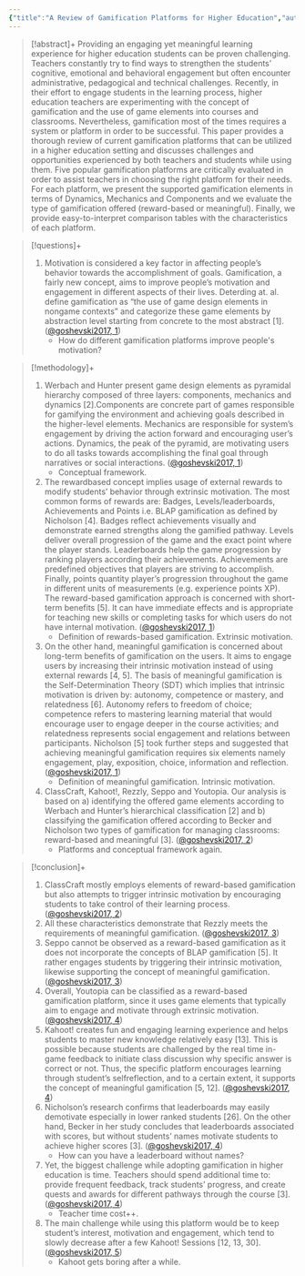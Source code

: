 ```yaml
---
{"title":"A Review of Gamification Platforms for Higher Education","authors":["[[Dimitar Goshevski]]","[[Joana Veljanoska]]","[[Thanos Hatziapostolou]]"],"date":"2017-09-20","processed":true,"tags":["gamification","motivation"],"dg-publish":true,"created":"2024-08-30","modified":"2024-09-13","permalink":"/20-literature-notes/goshevski2017/","dgPassFrontmatter":true,"updated":"2024-09-13"}
---
```



> [!abstract]+
> Providing an engaging yet meaningful learning experience for higher education students can be proven challenging. Teachers constantly try to find ways to strengthen the students’ cognitive, emotional and behavioral engagement but often encounter administrative, pedagogical and technical challenges. Recently, in their effort to engage students in the learning process, higher education teachers are experimenting with the concept of gamification and the use of game elements into courses and classrooms. Nevertheless, gamification most of the times requires a system or platform in order to be successful. This paper provides a thorough review of current gamification platforms that can be utilized in a higher education setting and discusses challenges and opportunities experienced by both teachers and students while using them. Five popular gamification platforms are critically evaluated in order to assist teachers in choosing the right platform for their needs. For each platform, we present the supported gamification elements in terms of Dynamics, Mechanics and Components and we evaluate the type of gamification offered (reward-based or meaningful). Finally, we provide easy-to-interpret comparison tables with the characteristics of each platform.

> [!questions]+
>
> 1. Motivation is considered a key factor in affecting people’s behavior towards the accomplishment of goals. Gamification, a fairly new concept, aims to improve people’s motivation and engagement in different aspects of their lives. Deterding at. al. define gamification as “the use of game design elements in nongame contexts” and categorize these game elements by abstraction level starting from concrete to the most abstract [1]. ([@goshevski2017, 1](zotero://open-pdf/library/items/NTAHP7GQ?page=1&annotation=Z883C6KV))
>     - How do different gamification platforms improve people's motivation?

> [!methodology]+
>
> 1. Werbach and Hunter present game design elements as pyramidal hierarchy composed of three layers: components, mechanics and dynamics [2].Components are concrete part of games responsible for gamifying the environment and achieving goals described in the higher-level elements. Mechanics are responsible for system’s engagement by driving the action forward and encouraging user’s actions. Dynamics, the peak of the pyramid, are motivating users to do all tasks towards accomplishing the final goal through narratives or social interactions. ([@goshevski2017, 1](zotero://open-pdf/library/items/NTAHP7GQ?page=1&annotation=EDRUJD4S))
>     - Conceptual framework.
> 2. The rewardbased concept implies usage of external rewards to modify students’ behavior through extrinsic motivation. The most common forms of rewards are: Badges, Levels/leaderboards, Achievements and Points i.e. BLAP gamification as defined by Nicholson [4]. Badges reflect achievements visually and demonstrate earned strengths along the gamified pathway. Levels deliver overall progression of the game and the exact point where the player stands. Leaderboards help the game progression by ranking players according their achievements. Achievements are predefined objectives that players are striving to accomplish. Finally, points quantity player’s progression throughout the game in different units of measurements (e.g. experience points XP). The reward-based gamification approach is concerned with short-term benefits [5]. It can have immediate effects and is appropriate for teaching new skills or completing tasks for which users do not have internal motivation. ([@goshevski2017, 1](zotero://open-pdf/library/items/NTAHP7GQ?page=1&annotation=IF9L3JRZ))
>     - Definition of rewards-based gamification. Extrinsic motivation.
> 3. On the other hand, meaningful gamification is concerned about long-term benefits of gamification on the users. It aims to engage users by increasing their intrinsic motivation instead of using external rewards [4, 5]. The basis of meaningful gamification is the Self-Determination Theory (SDT) which implies that intrinsic motivation is driven by: autonomy, competence or mastery, and relatedness [6]. Autonomy refers to freedom of choice; competence refers to mastering learning material that would encourage user to engage deeper in the course activities; and relatedness represents social engagement and relations between participants. Nicholson [5] took further steps and suggested that achieving meaningful gamification requires six elements namely engagement, play, exposition, choice, information and reflection. ([@goshevski2017, 1](zotero://open-pdf/library/items/NTAHP7GQ?page=1&annotation=59Y3RTCR))
>     - Definition of meaningful gamification. Intrinsic motivation.
> 4. ClassCraft, Kahoot!, Rezzly, Seppo and Youtopia. Our analysis is based on a) identifying the offered game elements according to Werbach and Hunter’s hierarchical classification [2] and b) classifying the gamification offered according to Becker and Nicholson two types of gamification for managing classrooms: reward-based and meaningful [3]. ([@goshevski2017, 2](zotero://open-pdf/library/items/NTAHP7GQ?page=2&annotation=C2W3GRRN))
>     - Platforms and conceptual framework again.

> [!conclusion]+
>
> 1. ClassCraft mostly employs elements of reward-based gamification but also attempts to trigger intrinsic motivation by encouraging students to take control of their learning process. ([@goshevski2017, 2](zotero://open-pdf/library/items/NTAHP7GQ?page=2&annotation=4QN9MSF8))
> 2. All these characteristics demonstrate that Rezzly meets the requirements of meaningful gamification. ([@goshevski2017, 3](zotero://open-pdf/library/items/NTAHP7GQ?page=3&annotation=G2VA94XJ))
> 3. Seppo cannot be observed as a reward-based gamification as it does not incorporate the concepts of BLAP gamification [5]. It rather engages students by triggering their intrinsic motivation, likewise supporting the concept of meaningful gamification. ([@goshevski2017, 3](zotero://open-pdf/library/items/NTAHP7GQ?page=3&annotation=7HDI4QM9))
> 4. Overall, Youtopia can be classified as a reward-based gamification platform, since it uses game elements that typically aim to engage and motivate through extrinsic motivation. ([@goshevski2017, 4](zotero://open-pdf/library/items/NTAHP7GQ?page=4&annotation=XRYMVSJ5))
> 5. Kahoot! creates fun and engaging learning experience and helps students to master new knowledge relatively easy [13]. This is possible because students are challenged by the real time in-game feedback to initiate class discussion why specific answer is correct or not. Thus, the specific platform encourages learning through student’s selfreflection, and to a certain extent, it supports the concept of meaningful gamification [5, 12]. ([@goshevski2017, 4](zotero://open-pdf/library/items/NTAHP7GQ?page=4&annotation=AIZHXBX5))
> 6. Nicholson’s research confirms that leaderboards may easily demotivate especially in lower ranked students [26]. On the other hand, Becker in her study concludes that leaderboards associated with scores, but without students’ names motivate students to achieve higher scores [3]. ([@goshevski2017, 4](zotero://open-pdf/library/items/NTAHP7GQ?page=4&annotation=54IIZ7WT))
>     - How can you have a leaderboard without names?
> 7. Yet, the biggest challenge while adopting gamification in higher education is time. Teachers should spend additional time to: provide frequent feedback, track students’ progress, and create quests and awards for different pathways through the course [3]. ([@goshevski2017, 4](zotero://open-pdf/library/items/NTAHP7GQ?page=4&annotation=X2RR9Z2H))
>     - Teacher time cost++.
> 8. The main challenge while using this platform would be to keep student’s interest, motivation and engagement, which tend to slowly decrease after a few Kahoot! Sessions [12, 13, 30]. ([@goshevski2017, 5](zotero://open-pdf/library/items/NTAHP7GQ?page=5&annotation=X3M5G6YX))
>     - Kahoot gets boring after a while.
